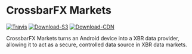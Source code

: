 # CrossbarFX Markets

[![Travis](https://travis-ci.org/xbr/xbr-is-gold.svg?branch=master)](https://travis-ci.org/xbr/xbr-is-gold)
[![Download-S3](https://img.shields.io/badge/origin-download-ff69b4.svg?style=flat)](https://s3.eu-central-1.amazonaws.com/download.crossbario.com/index.html?prefix=xbr-is-gold/)
[![Download-CDN](https://img.shields.io/badge/cached-download-ff69b4.svg?style=flat)](https://download.crossbario.com/?prefix=xbr-is-gold/)

CrossbarFX Markets turns an Android device into a XBR data provider, allowing it to act as a secure, controlled data source in XBR data markets.
